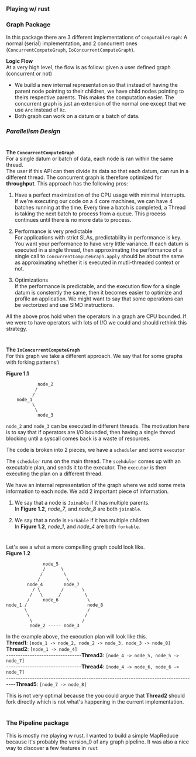 ### Playing w/ rust

### Graph Package
In this package there are 3 different implementations of `ComputableGraph`: A normal (serial) implementation, and 2 concurrent ones (`ConcurrentComputeGraph`, `IoConcurrentComputeGraph`).

**Logic Flow**\
At a very high level, the flow is as follow: given a user defined graph (concurrent or not)
- We build a new internal representation so that instead of having the parent node pointing to their children, we have child nodes pointing to theirs respective parents.
 This makes the computation easier. 
 The concurrent graph is just an extension of the normal one except that we use `Arc` instead of `Rc`. 
- Both graph can work on a datum or a batch of data. 

### *Parallelism Design*
#
**The `ConcurrentComputeGraph`**\
For a single datum or batch of data, each node is ran within the same thread.  
The user if this API can then divide its data so that each datum, can run in a different thread.
The concurrent graph is therefore optimized for **throughput**. 
This approach has the following pros:
1. Have a perfect maximization of the CPU usage with minimal interrupts.\
If we're executing our code on a 4 core machines, we can have 4 batches running at the time. Every time a batch is completed, a Thread is taking the next batch to process from a queue. This process continues until there is no more data to process.

2. Performance is very predictable\
For applications with strict SLAs, predictability in performance is key. You want your performance to have very little variance.
If each datum is executed in a single thread, then approximating the performance of a single call to `ConcurrentComputeGraph.apply` should be about the same as approximating whether it is executed in mutli-threaded context or not. 

3. Optimizations\
If the performance is predictable, and the execution flow for a single datum is constently the same, then it becomes easier to optimize and profile an application.
We might want to say that some operations can be vectorized and use SIMD instructions.

All the above pros hold when the operators in a graph are CPU bounded. 
If we were to have operators with lots of I/O we could and should rethink this strategy.
#
**The `IoConcurrentComputeGraph`**\
For this graph we take a different approach. We say that for some graphs with forking patterns:\

**Figure 1.1**
```$xslt
            node_2
           /
          /
    node_1
          \
           \
            node_3  
```

`node_2` and `node_3` can be executed in different threads.
The motivation here is to say that if operators are I/O bounded, then having a single thread blocking until a syscall comes back is a waste of resources.

The code is broken into 2 pieces, we have a `scheduler` and some `executor`

The `scheduler` runs on the main thread. The `scehduler` comes up with an executable plan, and sends it to the executor. 
The `executor` is then executing the plan on a different thread.

We have an internal representation of the graph where we add some meta information to each node. 
We add 2 important piece of information. 
1. We say that a node is `Joinable` if it has multiple parents.\
In **Figure 1.2**, *node_7*, and *node_8* are both `joinable`.

2. We say that a node is `Forkable` if it has multiple children\
In **Figure 1.2**, *node_1*, and *node_4* are both `forkable`.

#
Let's see a what a more compelling graph could look like.\
**Figure 1.2**

```$xslt
              node_5
              /      \
             /        \
            /          \
        node_4        node_7
          / \        /       \
         /   \      /         \
        /     node_6           \
node_1 /                       node_8
       \                       /
        \                     /
         \                   /
         node_2 ----- node_3

``` 

In the example above, the execution plan will look like this.\
**Thread1**: `[node_1 -> node_2, node_2 -> node_3, node_3 -> node_8]`\
**Thread2**: `[node_1 -> node_4]`\
--------------------------------**Thread3**: `[node_4 -> node_5, node_5 -> node_7]`\
--------------------------------**Thread4**: `[node_4 -> node_6, node_6 -> node_7]`\
----------------------------------------------------------------------------------**Thread5**: `[node_7 -> node_8]`

This is not very optimal because the you could argue that **Thread2** should fork directly which is not what's happening in the current implementation.

#
### The Pipeline package

This is mostly me playing w rust. 
I wanted to build a simple MapReduce because it's probably the version_0 of any graph pipeline.
It was also a nice way to discover a few features in `rust`
